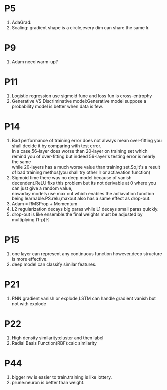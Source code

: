 # P5
1.  AdaGrad:
2.  Scaling: gradient shape is a circle,every dim can share the same lr.

# P9
1.  Adam need warm-up?

# P11
1.  Logistic regression use sigmoid func and loss fun is cross-entrophy
2.  Generative VS Discriminative model:Generative model suppose a probability model is better when data is few.  

# P14
1. Bad performance of training error does not always mean over-fitting you shall decide it by comparing with test error.  
In a case,56-layer does worse than 20-layer on training set which remind you of over-fitting but indeed 56-layer's testing error is nearly the same   
while 20-layers has a much worse value than training set.So,it's a result of bad training methos(you shall try other lr or actiavation function)
2.  Sigmoid time there was no deep model because of vanish decendent.ReLU fixs this problem but its not derivable at 0 where you can just give a random value,  
nowaday models use max out which enables the actiavation function being learnable.PS.relu,maxout also has a same effect as drop-out.
3.  Adam = RMSProp + Momentum
4.  L2 regularization decays big paras while L1 decays small paras quickly.
5.  drop-out is like ensemble.the final weights must be adjusted by multiplying (1-p)%  

# P15
1.  one layer can represent any continuous function however,deep structure is more effective.
2.  deep model can classify similar features.

# P21
1.  RNN:gradient vanish or explode,LSTM can handle gradient vanish but not with explode
 
# P22
1.  High density similarity:cluster and then label
2.  Radial Basis Function(RBF):calc similarity

# P44
1.  bigger nw is easier to train.training is like lottery.
2.  prune:neuron is better than weight.
